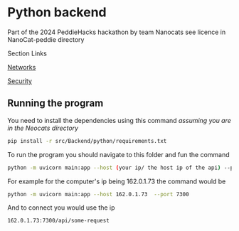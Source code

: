 # Python backend

Part of the 2024 PeddieHacks hackathon by team Nanocats see licence in NanoCat-peddie directory

Section Links

[Networks](connect.md)

[Security](secure.md)

## Running the program

You need to install the dependencies using this command
*assuming you are in the Neocats directory*

```Bash
pip install -r src/Backend/python/requirements.txt
```

To run the program you should navigate to this folder and fun the command

```Bash
python -m uvicorn main:app --host (your ip/ the host ip of the api) --port 7300
```

For example for the computer's ip being 162.0.1.73 the command would be

```Bash
python -m uvicorn main:app --host 162.0.1.73  --port 7300
```

And to connect you would use the ip

```Bash
162.0.1.73:7300/api/some-request
```
